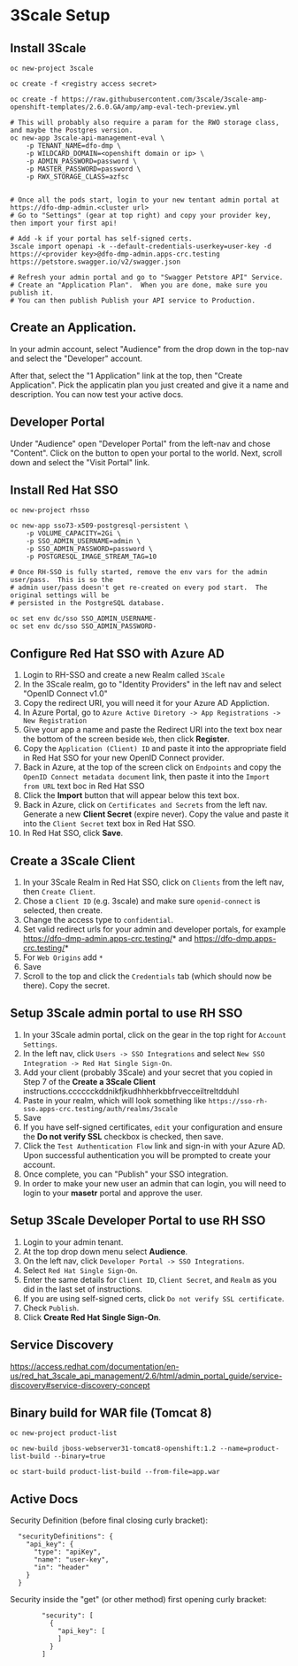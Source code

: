 # 3Scale Setup

## Install 3Scale

```
oc new-project 3scale

oc create -f <registry access secret>

oc create -f https://raw.githubusercontent.com/3scale/3scale-amp-openshift-templates/2.6.0.GA/amp/amp-eval-tech-preview.yml

# This will probably also require a param for the RWO storage class, and maybe the Postgres version.
oc new-app 3scale-api-management-eval \
    -p TENANT_NAME=dfo-dmp \
    -p WILDCARD_DOMAIN=<openshift domain or ip> \
    -p ADMIN_PASSWORD=password \
    -p MASTER_PASSWORD=password \
    -p RWX_STORAGE_CLASS=azfsc
    

# Once all the pods start, login to your new tentant admin portal at https://dfo-dmp-admin.<cluster url>
# Go to "Settings" (gear at top right) and copy your provider key, then import your first api!

# Add -k if your portal has self-signed certs.
3scale import openapi -k --default-credentials-userkey=user-key -d https://<provider key>@dfo-dmp-admin.apps-crc.testing https://petstore.swagger.io/v2/swagger.json

# Refresh your admin portal and go to "Swagger Petstore API" Service.
# Create an "Application Plan".  When you are done, make sure you publish it.
# You can then publish Publish your API service to Production.
```

## Create an Application.

In your admin account, select "Audience" from the drop down in the top-nav and select the "Developer" account.

After that, select the "1 Application" link at the top, then "Create Application".
Pick the applicatin plan you just created and give it a name and description.
You can now test your active docs.

## Developer Portal

Under "Audience" open "Developer Portal" from the left-nav and chose "Content".  Click on the button to open your portal to the world.
Next, scroll down and select the "Visit Portal" link.

## Install Red Hat SSO

```
oc new-project rhsso

oc new-app sso73-x509-postgresql-persistent \
    -p VOLUME_CAPACITY=2Gi \
    -p SSO_ADMIN_USERNAME=admin \
    -p SSO_ADMIN_PASSWORD=password \
    -p POSTGRESQL_IMAGE_STREAM_TAG=10

# Once RH-SSO is fully started, remove the env vars for the admin user/pass.  This is so the 
# admin user/pass doesn't get re-created on every pod start.  The original settings will be
# persisted in the PostgreSQL database.

oc set env dc/sso SSO_ADMIN_USERNAME-
oc set env dc/sso SSO_ADMIN_PASSWORD-
```

## Configure Red Hat SSO with Azure AD

1. Login to RH-SSO and create a new Realm called `3Scale`
2. In the 3Scale realm, go to "Identity Providers" in the left nav and select "OpenID Connect v1.0"
3. Copy the redirect URI, you will need it for your Azure AD Appliction.
4. In Azure Portal, go to `Azure Active Diretory -> App Registrations -> New Registration`
5. Give your app a name and paste the Redirect URI into the text box near the bottom of the screen beside `Web`, then click **Register**.
6. Copy the `Application (Client) ID` and paste it into the appropriate field in Red Hat SSO for your new OpenID Connect provider.
7. Back in Azure, at the top of the screen click on `Endpoints` and copy the `OpenID Connect metadata document` link, then paste it into the `Import from URL` text boc in Red Hat SSO
8. Click the **Import** button that will appear below this text box.
9. Back in Azure, click on `Certificates and Secrets` from the left nav.  Generate a new **Client Secret** (expire never).  Copy the value and paste it into the `Client Secret` text box in Red Hat SSO.
10. In Red Hat SSO, click **Save**.

## Create a 3Scale Client

1. In your 3Scale Realm in Red Hat SSO, click on `Clients` from the left nav, then `Create Client`.
2. Chose a `Client ID` (e.g. 3scale) and make sure `openid-connect` is selected, then create.
3. Change the access type to `confidential`.
4. Set valid redirect urls for your admin and developer portals, for example https://dfo-dmp-admin.apps-crc.testing/* and https://dfo-dmp.apps-crc.testing/*
5. For `Web Origins` add `*`
6. Save
7. Scroll to the top and click the `Credentials` tab (which should now be there).  Copy the secret.

## Setup 3Scale admin portal to use RH SSO

1. In your 3Scale admin portal, click on the gear in the top right for `Account Settings`.
2. In the left nav, click `Users -> SSO Integrations` and select `New SSO Integration -> Red Hat Single Sign-On`.
3. Add your client (probably 3Scale) and your secret that you copied in Step 7 of the **Create a 3Scale Client** instructions.cccccckddnikfjkudhhherkbbfrvecceiltreltdduhl
4. Paste in your realm, which will look something like `https://sso-rh-sso.apps-crc.testing/auth/realms/3scale`
5. Save
6. If you have self-signed certificates, `edit` your configuration and ensure the **Do not verify SSL** checkbox is checked, then save.
7. Click the `Test Authentication Flow` link and sign-in with your Azure AD.  Upon successful authentication you will be prompted to create your account.
8. Once complete, you can "Publish" your SSO integration.
9. In order to make your new user an admin that can login, you will need to login to your **masetr** portal and approve the user.

## Setup 3Scale Developer Portal to use RH SSO

1. Login to your admin tenant.
2. At the top drop down menu select **Audience**.
3. On the left nav, click `Developer Portal -> SSO Integrations`.
4. Select `Red Hat Single Sign-On`.
5. Enter the same details for `Client ID`, `Client Secret`, and `Realm` as you did in the last set of instructions.
6. If you are using self-signed certs, click `Do not verify SSL certificate`.
7. Check `Publish`.
8. Click **Create Red Hat Single Sign-On**.

## Service Discovery

https://access.redhat.com/documentation/en-us/red_hat_3scale_api_management/2.6/html/admin_portal_guide/service-discovery#service-discovery-concept

## Binary build for WAR file (Tomcat 8)

```
oc new-project product-list

oc new-build jboss-webserver31-tomcat8-openshift:1.2 --name=product-list-build --binary=true

oc start-build product-list-build --from-file=app.war
```

## Active Docs

Security Definition (before final closing curly bracket):
```
  "securityDefinitions": {
    "api_key": {
      "type": "apiKey",
      "name": "user-key",
      "in": "header"
    }
  }
```

Security inside the "get" (or other method) first opening curly bracket:
```
        "security": [
          {
            "api_key": [
            ]
          }
        ]
```
